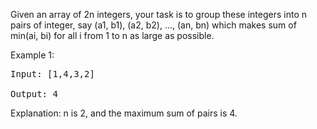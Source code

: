 Given an array of 2n integers, your task is to group these integers into n pairs of integer, say (a1, b1), (a2, b2), ..., (an, bn) which makes sum of min(ai, bi) for all i from 1 to n as large as possible.

Example 1:
<pre>
Input: [1,4,3,2]

Output: 4
</pre>
Explanation: n is 2, and the maximum sum of pairs is 4.
